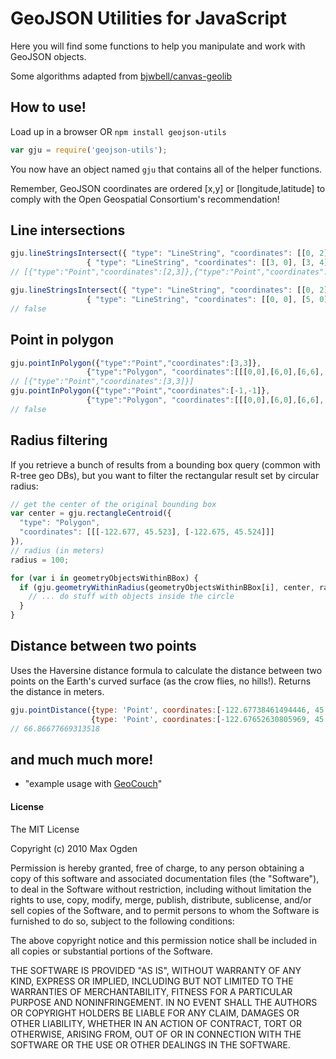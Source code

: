 GeoJSON Utilities for JavaScript
================================

Here you will find some functions to help you manipulate and work with GeoJSON
objects.

Some algorithms adapted from [bjwbell/canvas-geolib](https://github.com/bjwbell/canvas-geolib)

## How to use!

Load up in a browser OR `npm install geojson-utils`

```javascript
var gju = require('geojson-utils');
```

You now have an object named `gju` that contains all of the helper functions.

Remember, GeoJSON coordinates are ordered [x,y] or [longitude,latitude] to comply with the Open
Geospatial Consortium's recommendation!

## Line intersections

```javascript
gju.lineStringsIntersect({ "type": "LineString", "coordinates": [[0, 2], [5, 2]] },
                 { "type": "LineString", "coordinates": [[3, 0], [3, 4], [4,4], [4,0]] })
// [{"type":"Point","coordinates":[2,3]},{"type":"Point","coordinates":[2,4]}]

gju.lineStringsIntersect({ "type": "LineString", "coordinates": [[0, 2], [5, 2]] },
                 { "type": "LineString", "coordinates": [[0, 0], [5, 0]] })
// false
```

## Point in polygon

```javascript
gju.pointInPolygon({"type":"Point","coordinates":[3,3]},
                 {"type":"Polygon", "coordinates":[[[0,0],[6,0],[6,6],[0,6]]]})
// [{"type":"Point","coordinates":[3,3]}]
gju.pointInPolygon({"type":"Point","coordinates":[-1,-1]},
                 {"type":"Polygon", "coordinates":[[[0,0],[6,0],[6,6],[0,6]]]})
// false
```

## Radius filtering

If you retrieve a bunch of results from a bounding box query (common with R-tree
geo DBs), but you want to filter the rectangular result set by circular radius:

```javascript
// get the center of the original bounding box
var center = gju.rectangleCentroid({
  "type": "Polygon",
  "coordinates": [[[-122.677, 45.523], [-122.675, 45.524]]]
}),
// radius (in meters)
radius = 100;

for (var i in geometryObjectsWithinBBox) {
  if (gju.geometryWithinRadius(geometryObjectsWithinBBox[i], center, radius)) {
    // ... do stuff with objects inside the circle
  }
}
```

## Distance between two points

Uses the Haversine distance formula to calculate the distance between two points
on the Earth's curved surface (as the crow flies, no hills!). Returns the
distance in meters.

```javascript
gju.pointDistance({type: 'Point', coordinates:[-122.67738461494446, 45.52319466622903]},
                  {type: 'Point', coordinates:[-122.67652630805969, 45.52319466622903]})
// 66.86677669313518
```

## and much much more!

* "example usage with [GeoCouch](https://github.com/maxogden/vmxch/blob/master/lists/radius.js)"

#### License

The MIT License

Copyright (c) 2010 Max Ogden

Permission is hereby granted, free of charge, to any person obtaining a copy
of this software and associated documentation files (the "Software"), to deal
in the Software without restriction, including without limitation the rights
to use, copy, modify, merge, publish, distribute, sublicense, and/or sell
copies of the Software, and to permit persons to whom the Software is
furnished to do so, subject to the following conditions:

The above copyright notice and this permission notice shall be included in
all copies or substantial portions of the Software.

THE SOFTWARE IS PROVIDED "AS IS", WITHOUT WARRANTY OF ANY KIND, EXPRESS OR
IMPLIED, INCLUDING BUT NOT LIMITED TO THE WARRANTIES OF MERCHANTABILITY,
FITNESS FOR A PARTICULAR PURPOSE AND NONINFRINGEMENT. IN NO EVENT SHALL THE
AUTHORS OR COPYRIGHT HOLDERS BE LIABLE FOR ANY CLAIM, DAMAGES OR OTHER
LIABILITY, WHETHER IN AN ACTION OF CONTRACT, TORT OR OTHERWISE, ARISING FROM,
OUT OF OR IN CONNECTION WITH THE SOFTWARE OR THE USE OR OTHER DEALINGS IN
THE SOFTWARE.
